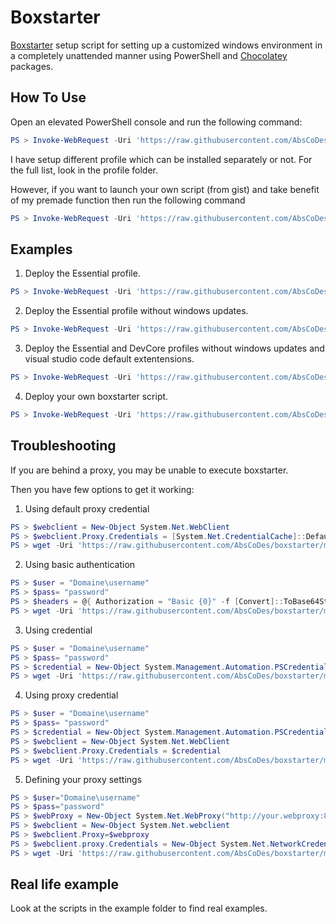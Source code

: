 # Boxstarter

[Boxstarter](http://boxstarter.org/) setup script for setting up a customized windows environment in a completely unattended manner using PowerShell and [Chocolatey](https://chocolatey.org/) packages. 


## How To Use
Open an elevated PowerShell console and run the following command:

``` Powershell
PS > Invoke-WebRequest -Uri 'https://raw.githubusercontent.com/AbsCoDes/boxstarter/master/boxstarter.ps1' -OutFile "$($env:temp)\boxstarter.ps1"; &Invoke-Command -ScriptBlock { &"$($env:temp)\boxstarter.ps1" -profiles @('<Profile>') -options @('<Option>') }
```
 
I have setup different profile which can be installed separately or not. For the full list, look in the profile folder.

However, if you want to launch your own script (from gist) and take benefit of my premade function then run the following command

``` Powershell
PS > Invoke-WebRequest -Uri 'https://raw.githubusercontent.com/AbsCoDes/boxstarter/master/boxstarter.ps1' -OutFile "$($env:temp)\boxstarter.ps1"; &Invoke-Command -ScriptBlock { &"$($env:temp)\boxstarter.ps1" -Scripts @('<YourScript>') }
```



## Examples

1. Deploy the Essential profile.

``` Powershell
PS > Invoke-WebRequest -Uri 'https://raw.githubusercontent.com/AbsCoDes/boxstarter/master/boxstarter.ps1' -OutFile "$($env:temp)\boxstarter.ps1"; &Invoke-Command -ScriptBlock { &"$($env:temp)\boxstarter.ps1" -profiles @('Essential') }
```

2. Deploy the Essential profile without windows updates.

``` Powershell
PS > Invoke-WebRequest -Uri 'https://raw.githubusercontent.com/AbsCoDes/boxstarter/master/boxstarter.ps1' -OutFile "$($env:temp)\boxstarter.ps1"; &Invoke-Command -ScriptBlock { &"$($env:temp)\boxstarter.ps1" -profiles @('Essential') -options @('Boxstarter::WindowsUpdate=false') }
```

3. Deploy the Essential and DevCore profiles without windows updates and visual studio code default extentensions.

``` Powershell
PS > Invoke-WebRequest -Uri 'https://raw.githubusercontent.com/AbsCoDes/boxstarter/master/boxstarter.ps1' -OutFile "$($env:temp)\boxstarter.ps1"; &Invoke-Command -ScriptBlock { &"$($env:temp)\boxstarter.ps1" -profiles @('Essential', 'DevCore') -options @('Boxstarter::WindowsUpdate=false', 'Boxstarter::DevCore::VisualStudioCodeExtensions=false') }
```

4. Deploy your own boxstarter script.

``` Powershell
PS > Invoke-WebRequest -Uri 'https://raw.githubusercontent.com/AbsCoDes/boxstarter/master/boxstarter.ps1' -OutFile "$($env:temp)\boxstarter.ps1"; &Invoke-Command -ScriptBlock { &"$($env:temp)\boxstarter.ps1" -Scripts @('https://raw.githubusercontent.com/AbsCoDes/boxstarter/master/example/gist/MyGist.ps1') }
```


## Troubleshooting
If you are behind a proxy, you may be unable to execute boxstarter.

Then you have few options to get it working:

1. Using default proxy credential
``` Powershell
PS > $webclient = New-Object System.Net.WebClient
PS > $webclient.Proxy.Credentials = [System.Net.CredentialCache]::DefaultNetworkCredentials
PS > wget -Uri 'https://raw.githubusercontent.com/AbsCoDes/boxstarter/master/boxstarter.ps1' -OutFile "$($env:temp)\boxstarter.ps1";&Invoke-Command -ScriptBlock { &"$($env:temp)\boxstarter.ps1" -profiles @('<Profile>') -options @('<Option>') }
```

2. Using basic authentication
``` Powershell
PS > $user = "Domaine\username"
PS > $pass= "password"
PS > $headers = @{ Authorization = "Basic {0}" -f [Convert]::ToBase64String([Text.Encoding]::ASCII.GetBytes(("{0}:{1}" -f $($user),$($pass)))) }
PS > wget -Uri 'https://raw.githubusercontent.com/AbsCoDes/boxstarter/master/boxstarter.ps1' -Headers $headers -OutFile "$($env:temp)\boxstarter.ps1";&Invoke-Command -ScriptBlock { &"$($env:temp)\boxstarter.ps1" -profiles @('<Profile>') -options @('<Option>') }
```

3. Using credential
``` Powershell
PS > $user = "Domaine\username"
PS > $pass= "password"
PS > $credential = New-Object System.Management.Automation.PSCredential($user, (ConvertTo-SecureString $pass -AsPlainText -Force))
PS > wget -Uri 'https://raw.githubusercontent.com/AbsCoDes/boxstarter/master/boxstarter.ps1' -Credential $credential -OutFile "$($env:temp)\boxstarter.ps1";&Invoke-Command -ScriptBlock { &"$($env:temp)\boxstarter.ps1" -profiles @('<Profile>') -options @('<Option>') }
```

4. Using proxy credential
``` Powershell
PS > $user = "Domaine\username"
PS > $pass= "password"
PS > $credential = New-Object System.Management.Automation.PSCredential($user, (ConvertTo-SecureString $pass -AsPlainText -Force))
PS > $webclient = New-Object System.Net.WebClient
PS > $webclient.Proxy.Credentials = $credential
PS > wget -Uri 'https://raw.githubusercontent.com/AbsCoDes/boxstarter/master/boxstarter.ps1' -OutFile "$($env:temp)\boxstarter.ps1";&Invoke-Command -ScriptBlock { &"$($env:temp)\boxstarter.ps1" -profiles @('<Profile>') -options @('<Option>') }
```

5.  Defining your proxy settings
``` Powershell
PS > $user="Domaine\username"
PS > $pass="password"
PS > $webProxy = New-Object System.Net.WebProxy("http://your.webproxy:8080",$true)
PS > $webclient = New-Object System.Net.webclient
PS > $webclient.Proxy=$webproxy
PS > $webclient.proxy.Credentials = New-Object System.Net.NetworkCredential($user, $pass)
PS > wget -Uri 'https://raw.githubusercontent.com/AbsCoDes/boxstarter/master/boxstarter.ps1' -OutFile "$($env:temp)\boxstarter.ps1";&Invoke-Command -ScriptBlock { &"$($env:temp)\boxstarter.ps1" -profiles @('<Profile>') -options @('<Option>') }
```


## Real life example
Look at the scripts in the example folder to find real examples.